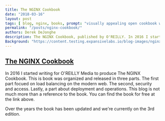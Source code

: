```yaml
---
title: The NGINX Cookbook
date: "2018-03-16"
layout: post
tags: [ blog, nginx, books, prompt: "visually appealing open cookbook with the title 'The NGINX Cookbook' prominently displayed on its spine and cover. In the background, subtle digital elements and server icons suggest the modern web and technology." ]
permalink: "/posts/nginx-cookbook/"
authors: Derek DeJonghe
description: The NGINX Cookbook, published by O'REILLY. In 2016 I started writing for O'REILLY Media to produce The NGINX Cookbook. This is book was organized and released in three parts. The first part focued on load balancing on the modern web. The second, security and access. Lastly, a part about deployment and operations. This blog is not much more than a reference to the book. You can find the book for free at the link above.
Background: "https://content.testing.expansivelabs.io/blog-images/nginx-cookbooks.png"
---
```



[The NGINX Cookbook](https://www.nginx.com/resources/library/complete-nginx-cookbook/)
---
In 2016 I started writing for O'REILLY Media to produce The NGINX Cookbook. This is book was organized and released in three parts. The first part focued on load balancing on the modern web. The second, security and access. Lastly, a part about deployment and operations. This blog is not much more than a reference to the book. You can find the book for free at the link above. 

Over the years the book has been updated and we're currently on the 3rd edition.